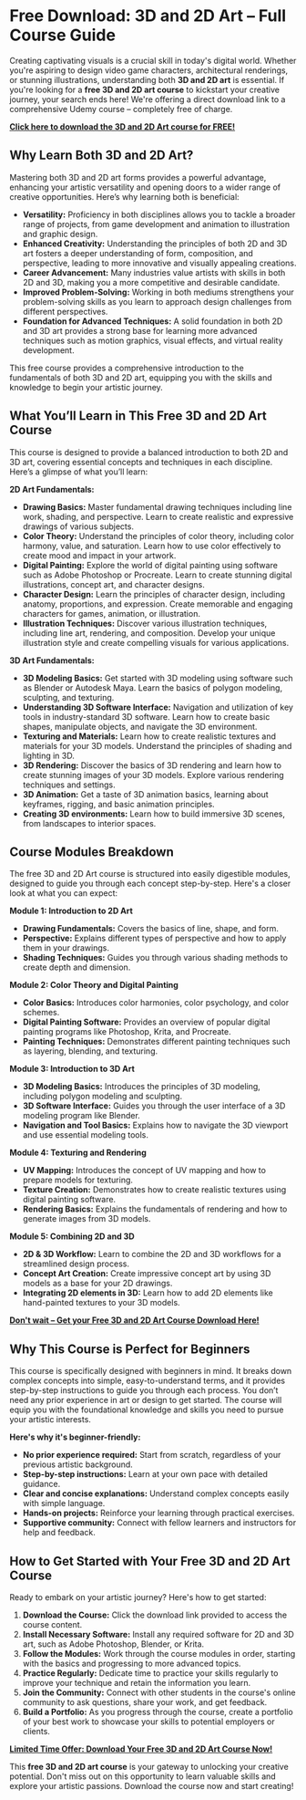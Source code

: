 # Free Download: 3D and 2D Art – Full Course Guide

Creating captivating visuals is a crucial skill in today's digital world. Whether you're aspiring to design video game characters, architectural renderings, or stunning illustrations, understanding both **3D and 2D art** is essential. If you're looking for a **free 3D and 2D art course** to kickstart your creative journey, your search ends here! We're offering a direct download link to a comprehensive Udemy course – completely free of charge.

[**Click here to download the 3D and 2D Art course for FREE!**](https://udemywork.com/3d-and-2d-art)

## Why Learn Both 3D and 2D Art?

Mastering both 3D and 2D art forms provides a powerful advantage, enhancing your artistic versatility and opening doors to a wider range of creative opportunities. Here’s why learning both is beneficial:

*   **Versatility:** Proficiency in both disciplines allows you to tackle a broader range of projects, from game development and animation to illustration and graphic design.
*   **Enhanced Creativity:** Understanding the principles of both 2D and 3D art fosters a deeper understanding of form, composition, and perspective, leading to more innovative and visually appealing creations.
*   **Career Advancement:** Many industries value artists with skills in both 2D and 3D, making you a more competitive and desirable candidate.
*   **Improved Problem-Solving:** Working in both mediums strengthens your problem-solving skills as you learn to approach design challenges from different perspectives.
*   **Foundation for Advanced Techniques:** A solid foundation in both 2D and 3D art provides a strong base for learning more advanced techniques such as motion graphics, visual effects, and virtual reality development.

This free course provides a comprehensive introduction to the fundamentals of both 3D and 2D art, equipping you with the skills and knowledge to begin your artistic journey.

## What You’ll Learn in This Free 3D and 2D Art Course

This course is designed to provide a balanced introduction to both 2D and 3D art, covering essential concepts and techniques in each discipline. Here’s a glimpse of what you’ll learn:

**2D Art Fundamentals:**

*   **Drawing Basics:** Master fundamental drawing techniques including line work, shading, and perspective. Learn to create realistic and expressive drawings of various subjects.
*   **Color Theory:** Understand the principles of color theory, including color harmony, value, and saturation. Learn how to use color effectively to create mood and impact in your artwork.
*   **Digital Painting:** Explore the world of digital painting using software such as Adobe Photoshop or Procreate. Learn to create stunning digital illustrations, concept art, and character designs.
*   **Character Design:** Learn the principles of character design, including anatomy, proportions, and expression. Create memorable and engaging characters for games, animation, or illustration.
*   **Illustration Techniques:** Discover various illustration techniques, including line art, rendering, and composition. Develop your unique illustration style and create compelling visuals for various applications.

**3D Art Fundamentals:**

*   **3D Modeling Basics:** Get started with 3D modeling using software such as Blender or Autodesk Maya. Learn the basics of polygon modeling, sculpting, and texturing.
*   **Understanding 3D Software Interface:** Navigation and utilization of key tools in industry-standard 3D software. Learn how to create basic shapes, manipulate objects, and navigate the 3D environment.
*   **Texturing and Materials:** Learn how to create realistic textures and materials for your 3D models. Understand the principles of shading and lighting in 3D.
*   **3D Rendering:** Discover the basics of 3D rendering and learn how to create stunning images of your 3D models. Explore various rendering techniques and settings.
*   **3D Animation:** Get a taste of 3D animation basics, learning about keyframes, rigging, and basic animation principles.
*   **Creating 3D environments:** Learn how to build immersive 3D scenes, from landscapes to interior spaces.

## Course Modules Breakdown

The free 3D and 2D Art course is structured into easily digestible modules, designed to guide you through each concept step-by-step. Here's a closer look at what you can expect:

**Module 1: Introduction to 2D Art**

*   **Drawing Fundamentals:** Covers the basics of line, shape, and form.
*   **Perspective:** Explains different types of perspective and how to apply them in your drawings.
*   **Shading Techniques:** Guides you through various shading methods to create depth and dimension.

**Module 2: Color Theory and Digital Painting**

*   **Color Basics:** Introduces color harmonies, color psychology, and color schemes.
*   **Digital Painting Software:** Provides an overview of popular digital painting programs like Photoshop, Krita, and Procreate.
*   **Painting Techniques:** Demonstrates different painting techniques such as layering, blending, and texturing.

**Module 3: Introduction to 3D Art**

*   **3D Modeling Basics:** Introduces the principles of 3D modeling, including polygon modeling and sculpting.
*   **3D Software Interface:** Guides you through the user interface of a 3D modeling program like Blender.
*   **Navigation and Tool Basics:** Explains how to navigate the 3D viewport and use essential modeling tools.

**Module 4: Texturing and Rendering**

*   **UV Mapping:** Introduces the concept of UV mapping and how to prepare models for texturing.
*   **Texture Creation:** Demonstrates how to create realistic textures using digital painting software.
*   **Rendering Basics:** Explains the fundamentals of rendering and how to generate images from 3D models.

**Module 5: Combining 2D and 3D**

*   **2D & 3D Workflow:** Learn to combine the 2D and 3D workflows for a streamlined design process.
*   **Concept Art Creation:** Create impressive concept art by using 3D models as a base for your 2D drawings.
*   **Integrating 2D elements in 3D:** Learn how to add 2D elements like hand-painted textures to your 3D models.

[**Don't wait – Get your Free 3D and 2D Art Course Download Here!**](https://udemywork.com/3d-and-2d-art)

## Why This Course is Perfect for Beginners

This course is specifically designed with beginners in mind. It breaks down complex concepts into simple, easy-to-understand terms, and it provides step-by-step instructions to guide you through each process. You don’t need any prior experience in art or design to get started. The course will equip you with the foundational knowledge and skills you need to pursue your artistic interests.

**Here's why it's beginner-friendly:**

*   **No prior experience required:** Start from scratch, regardless of your previous artistic background.
*   **Step-by-step instructions:** Learn at your own pace with detailed guidance.
*   **Clear and concise explanations:** Understand complex concepts easily with simple language.
*   **Hands-on projects:** Reinforce your learning through practical exercises.
*   **Supportive community:** Connect with fellow learners and instructors for help and feedback.

## How to Get Started with Your Free 3D and 2D Art Course

Ready to embark on your artistic journey? Here's how to get started:

1.  **Download the Course:** Click the download link provided to access the course content.
2.  **Install Necessary Software:** Install any required software for 2D and 3D art, such as Adobe Photoshop, Blender, or Krita.
3.  **Follow the Modules:** Work through the course modules in order, starting with the basics and progressing to more advanced topics.
4.  **Practice Regularly:** Dedicate time to practice your skills regularly to improve your technique and retain the information you learn.
5.  **Join the Community:** Connect with other students in the course's online community to ask questions, share your work, and get feedback.
6.  **Build a Portfolio:** As you progress through the course, create a portfolio of your best work to showcase your skills to potential employers or clients.

[**Limited Time Offer: Download Your Free 3D and 2D Art Course Now!**](https://udemywork.com/3d-and-2d-art)

This **free 3D and 2D art course** is your gateway to unlocking your creative potential. Don't miss out on this opportunity to learn valuable skills and explore your artistic passions. Download the course now and start creating!
